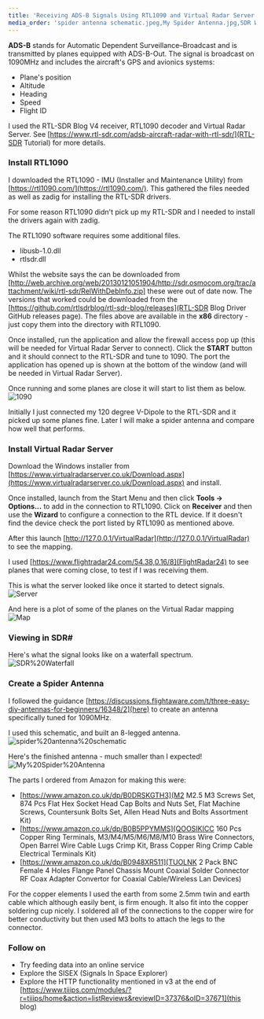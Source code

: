 ```yaml
---
title: 'Receiving ADS-B Signals Using RTL1090 and Virtual Radar Server on Windows 10'
media_order: 'spider antenna schematic.jpeg,My Spider Antenna.jpg,SDR Waterfall.png,Map.PNG,Server.PNG,1090.PNG'
---
```


**ADS-B** stands for Automatic Dependent Surveillance–Broadcast and is transmitted by planes equipped with ADS-B-Out. The signal is broadcast on 1090MHz and includes the aircraft's GPS and avionics systems:
- Plane's position
- Altitude
- Heading
- Speed
- Flight ID

I used the RTL-SDR Blog V4 receiver, RTL1090 decoder and Virtual Radar Server. See [https://www.rtl-sdr.com/adsb-aircraft-radar-with-rtl-sdr/](RTL-SDR Tutorial) for more details.

### Install RTL1090

I downloaded the RTL1090 - IMU (Installer and Maintenance Utility) from [https://rtl1090.com/](https://rtl1090.com/). This gathered the files needed as well as zadig for installing the RTL-SDR drivers.

For some reason RTL1090 didn't pick up my RTL-SDR and I needed to install the drivers again with zadig.

The RTL1090 software requires some additional files. 
- libusb-1.0.dll
- rtlsdr.dll

Whilst the website says the can be downloaded from [http://web.archive.org/web/20130121051904/http://sdr.osmocom.org/trac/attachment/wiki/rtl-sdr/RelWithDebInfo.zip] these were out of date now. The versions that worked could be downloaded from the [https://github.com/rtlsdrblog/rtl-sdr-blog/releases](RTL-SDR Blog Driver GitHub releases page). The files above are available in the **x86** directory - just copy them into the directory with RTL1090.

Once installed, run the application and allow the firewall access pop up (this will be needed for Virtual Radar Server to connect). Click the **START** button and it should connect to the RTL-SDR and tune to 1090. The port the application has opened up is shown at the bottom of the window (and will be needed in Virtual Radar Server).

Once running and some planes are close it will start to list them as below.
![1090](1090.PNG "1090")

Initially I just connected my 120 degree V-Dipole to the RTL-SDR and it picked up some planes fine. Later I will make a spider antenna and compare how well that performs.

### Install Virtual Radar Server

Download the Windows installer from [https://www.virtualradarserver.co.uk/Download.aspx](https://www.virtualradarserver.co.uk/Download.aspx) and install. 

Once installed, launch from the Start Menu and then click **Tools -> Options...** to add in the connection to RTL1090. Click on **Receiver** and then use the **Wizard** to configure a connection to the RTL device. If it doesn't find the device check the port listed by RTL1090 as mentioned above.

After this launch [http://127.0.0.1/VirtualRadar](http://127.0.0.1/VirtualRadar) to see the mapping.

I used [https://www.flightradar24.com/54.38,0.16/8](FlightRadar24) to see planes that were coming close, to test if I was receiving them.

This is what the server looked like once it started to detect signals.
![Server](Server.PNG "Server")

And here is a plot of some of the planes on the Virtual Radar mapping
![Map](Map.PNG "Map")

### Viewing in SDR#
Here's what the signal looks like on a waterfall spectrum.
![SDR%20Waterfall](SDR%20Waterfall.png "SDR%20Waterfall")


### Create a Spider Antenna

I followed the guidance [https://discussions.flightaware.com/t/three-easy-diy-antennas-for-beginners/16348/2](here) to create an antenna specifically tuned for 1090MHz.

I used this schematic, and built an 8-legged antenna.
![spider%20antenna%20schematic](spider%20antenna%20schematic.jpeg "spider%20antenna%20schematic")

Here's the finished antenna - much smaller than I expected!
![My%20Spider%20Antenna](My%20Spider%20Antenna.jpg "My%20Spider%20Antenna")

The parts I ordered from Amazon for making this were:
- [https://www.amazon.co.uk/dp/B0DRSKGTH3](M2 M2.5 M3 Screws Set, 874 Pcs Flat Hex Socket Head Cap Bolts and Nuts Set, Flat Machine Screws, Countersunk Bolts Set, Allen Head Nuts and Bolts Assortment Kit)
- [https://www.amazon.co.uk/dp/B0B5PPYMMS](QOOSIKICC 160 Pcs Copper Ring Terminals, M3/M4/M5/M6/M8/M10 Brass Wire Connectors, Open Barrel Wire Cable Lugs Crimp Kit, Brass Copper Ring Crimp Cable Electrical Terminals Kit)
- [https://www.amazon.co.uk/dp/B0948XR511](TUOLNK 2 Pack BNC Female 4 Holes Flange Panel Chassis Mount Coaxial Solder Connector RF Coax Adapter Convertor for Coaxial Cable/Wireless Lan Devices)

For the copper elements I used the earth from some 2.5mm twin and earth cable which although easily bent, is firm enough. It also fit into the copper soldering cup nicely. I soldered all of the connections to the copper wire for better conductivity but then used M3 bolts to attach the legs to the connector.

### Follow on
- Try feeding data into an online service
- Explore the SISEX (Signals In Space Explorer)
- Explore the HTTP functionality mentioned in v3 at the end of [https://www.tiiips.com/modules/?r=tiiips/home&action=listReviews&reviewID=37376&oID=37671](this blog)